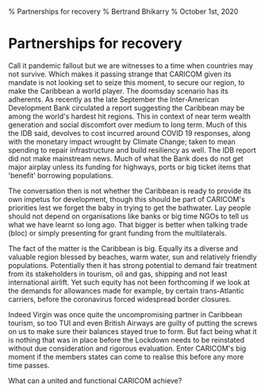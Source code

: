 % Partnerships for recovery
% Bertrand Bhikarry
% October 1st, 2020

# Partnerships for recovery

<!--  for 17asap.net -->

Call it pandemic fallout but we are witnesses to a time when countries may not survive. Which makes it passing strange that CARICOM given its mandate is not looking set to seize this moment, to secure our region, to make the Caribbean a world player. The doomsday scenario has its adherents. As recently as the late September the Inter-American Development Bank circulated a report suggesting the Caribbean may be among the world's hardest hit regions. This in context of near term wealth generation and social discomfort over medium to long term. Much of this the IDB said, devolves to cost incurred around COVID 19 responses, along with the monetary impact wrought by Climate Change; taken to mean spending to repair infrastructure and build resiliency as well. The IDB report did not make mainstream news. Much of what the Bank does do not get major airplay unless its funding for highways, ports or big ticket items that 'benefit' borrowing populations. 

The conversation then is not whether the Caribbean is ready to provide its own impetus for development, though this should be part of CARICOM's priorities lest we forget the baby in trying to get the bathwater. Lay people should not depend on organisations like banks or big time NGOs to tell us what we have learnt so long ago. That bigger is better when talking trade (bloc) or simply presenting for grant funding from the multilaterals.      

The fact of the matter is the Caribbean is big. Equally its a diverse and valuable region blessed by beaches, warm water, sun and relatively friendly populations. Potentially then it has strong potential to demand fair treatment from its stakeholders in tourism, oil and gas, shipping and not least international airlift. Yet such equity has not been forthcoming if we look at the demands for allowances made for example, by certain trans-Atlantic carriers, before the coronavirus forced widespread border closures.    

Indeed Virgin was once quite the uncompromising partner in Caribbean tourism, so too TUI and even British Airways are guilty of putting the screws on us to make sure their balances stayed true to form. But fact being what it is nothing that was in place before the Lockdown needs to be reinstated without due consideration and rigorous evaluation. Enter CARICOM's big moment if the members states can come to realise this before any more time passes.

What can a united and functional CARICOM achieve?   

